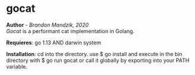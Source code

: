 # gocat
__Author__ - _Brandon Mandzik, 2020_ <br>
_Gocat_ is a performant cat implementation in Golang.

__Requieres__: go 1.13 AND darwin system

__Installation__:
cd into the directory. use $ go install and execute in the bin directory with $ go run gocat or call it globally by exporting into your PATH variable.